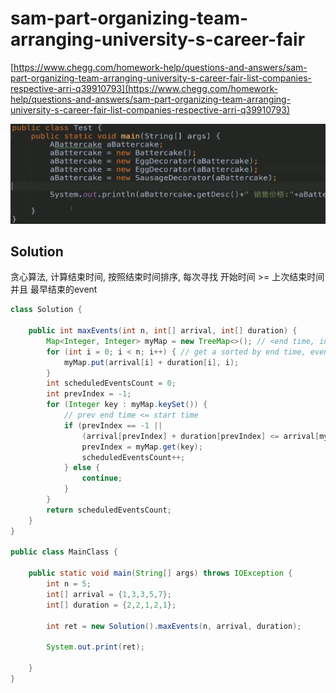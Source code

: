 # sam-part-organizing-team-arranging-university-s-career-fair

[https://www.chegg.com/homework-help/questions-and-answers/sam-part-organizing-team-arranging-university-s-career-fair-list-companies-respective-arri-q39910793](https://www.chegg.com/homework-help/questions-and-answers/sam-part-organizing-team-arranging-university-s-career-fair-list-companies-respective-arri-q39910793)

![](../../.gitbook/assets/image%20%2824%29.png)

## Solution

贪心算法, 计算结束时间, 按照结束时间排序, 每次寻找 开始时间 &gt;= 上次结束时间 并且 最早结束的event

```java
class Solution {

    public int maxEvents(int n, int[] arrival, int[] duration) {
        Map<Integer, Integer> myMap = new TreeMap<>(); // <end time, index>
        for (int i = 0; i < n; i++) { // get a sorted by end time, events index
            myMap.put(arrival[i] + duration[i], i);
        }
        int scheduledEventsCount = 0;
        int prevIndex = -1;
        for (Integer key : myMap.keySet()) {
            // prev end time <= start time
            if (prevIndex == -1 || 
                (arrival[prevIndex] + duration[prevIndex] <= arrival[myMap.get(key)])) {
                prevIndex = myMap.get(key);
                scheduledEventsCount++;
            } else {
                continue;
            }
        }
        return scheduledEventsCount;
    }
}

public class MainClass {
    
    public static void main(String[] args) throws IOException {
        int n = 5;
        int[] arrival = {1,3,3,5,7};
        int[] duration = {2,2,1,2,1};

        int ret = new Solution().maxEvents(n, arrival, duration);

        System.out.print(ret);
    
    }
}
```

